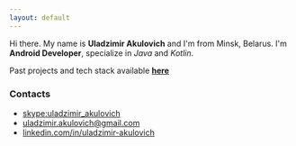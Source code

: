 ```yaml
---
layout: default
---
```


Hi there. My name is **Uladzimir Akulovich** and I'm from Minsk, Belarus. 
I'm **Android Developer**, specialize in *Java* and *Kotlin*.

Past projects and tech stack available **[here](Uladzimir_Akulovich_CV.pdf)**

### Contacts
* [skype:uladzimir_akulovich](skype:uladzimir_akulovich)
* [uladzimir.akulovich@gmail.com](mailto:uladzimir.akulovich@gmail.com)
* [linkedin.com/in/uladzimir-akulovich](https://www.linkedin.com/in/uladzimir-akulovich/)
